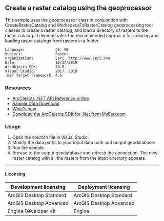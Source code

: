 ## Create a raster catalog using the geoprocessor

This sample uses the geoprocessor class in conjunction with CreateRasterCatalog and WorkspaceToRasterCatalog geoprocessing tool classes to create a raster catalog, and load a directory of rasters to the raster catalog. It demonstrates the recommended approach for creating and loading raster catalogs from rasters in a folder.  


<!-- TODO: Fill this section below with metadata about this sample-->
```
Language:              C#, VB
Subject:               Raster
Organization:          Esri, http://www.esri.com
Date:                  10/17/2019
ArcObjects SDK:        10.8
Visual Studio:         2017, 2019
.NET Target Framework: 4.5
```

### Resources

* [ArcObjects .NET API Reference online](http://desktop.arcgis.com/en/arcobjects/latest/net/webframe.htm)  
* [Sample Data Download](../../releases)  
* [What's new](http://desktop.arcgis.com/en/arcobjects/latest/net/webframe.htm#91cabc68-2271-400a-8ff9-c7fb25108546.htm)  
* [Download the ArcObjects SDK for .Net from MyEsri.com](https://my.esri.com/)  

### Usage
1. Open the solution file in Visual Studio.  
1. Modify the data paths to your input data path and output geodatabase.  
1. Run the sample.  
1. Browse to the output geodatabase and refresh the connection. The new raster catalog with all the rasters from the input directory appears.  









---------------------------------

#### Licensing  
| Development licensing | Deployment licensing | 
| ------------- | ------------- | 
| ArcGIS Desktop Standard | ArcGIS Desktop Standard |  
| ArcGIS Desktop Advanced | ArcGIS Desktop Advanced |  
| Engine Developer Kit | Engine |  



